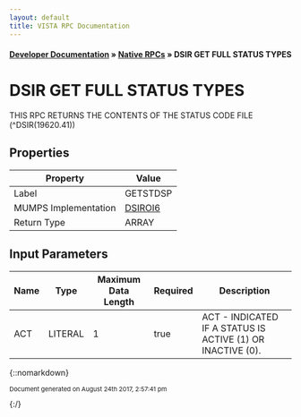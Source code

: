```yaml
---
layout: default
title: VISTA RPC Documentation
---
```


#### [Developer Documentation](../index) &#187; [Native RPCs](TableOfContents) &#187; DSIR GET FULL STATUS TYPES<br/>
# DSIR GET FULL STATUS TYPES

THIS RPC RETURNS THE CONTENTS OF THE STATUS CODE FILE (^DSIR(19620.41))

## Properties

Property | Value
--- | ---
Label | GETSTDSP
MUMPS Implementation | [DSIROI6](http://code.osehra.org/dox/Routine_DSIROI6_source.html)
Return Type | ARRAY


## Input Parameters

Name | Type | Maximum Data Length | Required | Description
--- | --- | --- | --- | ---
ACT | LITERAL | 1 | true | ACT - INDICATED IF A STATUS IS ACTIVE (1) OR INACTIVE (0).



{::nomarkdown} <br/><p style="font-size: 11px">Document generated on August 24th 2017, 2:57:41 pm</p>{:/}